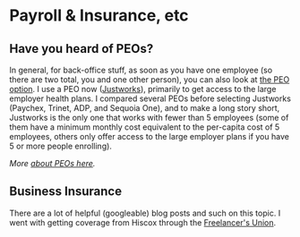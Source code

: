 # Payroll & Insurance, etc

## Have you heard of PEOs?

In general, for back-office stuff, as soon as you have one employee (so there are two total, you and one other person), you can also look at [the PEO option](https://en.wikipedia.org/wiki/Professional\_employer\_organization). I use a PEO now ([Justworks](https://justworks.com)), primarily to get access to the large employer health plans. I compared several PEOs before selecting Justworks (Paychex, Trinet, ADP, and Sequoia One), and to make a long story short, Justworks is the only one that works with fewer than 5 employees (some of them have a minimum monthly cost equivalent to the per-capita cost of 5 employees, others only offer access to the large employer plans if you have 5 or more people enrolling).

_More_ [_about PEOs here_](https://www.adp.com/resources/articles-and-insights/articles/p/peo-what-is-a-peo-professional-employer-organization.aspx)_._

## Business Insurance

There are a lot of helpful (googleable) blog posts and such on this topic. I went with getting coverage from Hiscox through the [Freelancer's Union](https://www.freelancersunion.org/insurance/hiscox-liability/).&#x20;
